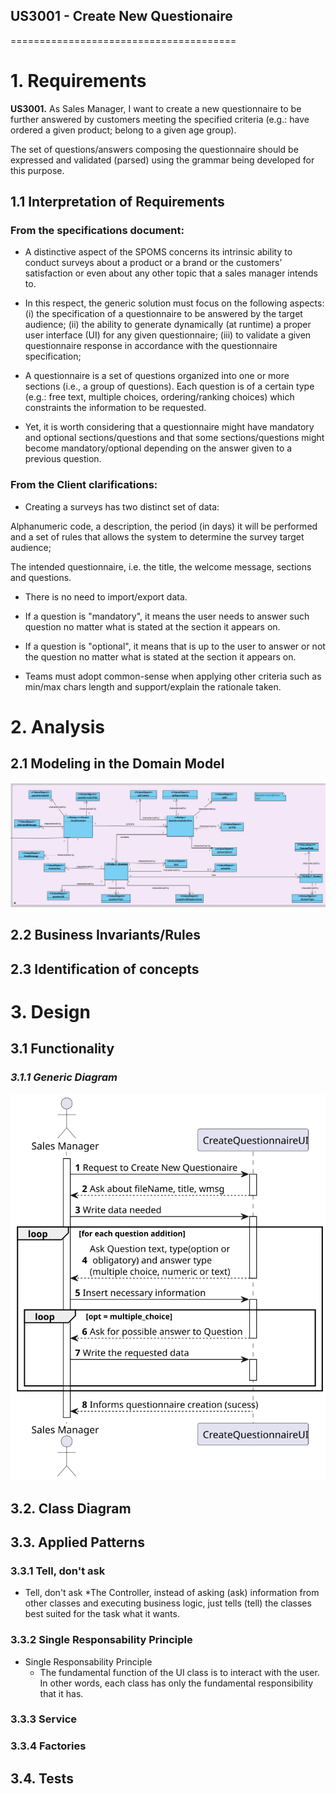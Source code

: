 ## US3001 - Create New Questionaire
=======================================

# 1. Requirements

**US3001.** As Sales Manager, I want to create a new questionnaire to be further answered by 
customers meeting the specified criteria (e.g.: have ordered a given product; 
belong to a given age group).

The set of questions/answers composing the questionnaire should be expressed 
and validated (parsed) using the grammar being developed for this purpose.

## 1.1 Interpretation of Requirements

### From the specifications document:

- A distinctive aspect of the SPOMS concerns its intrinsic ability to conduct surveys about
  a product or a brand or the customers’ satisfaction or even about any other topic
  that a sales manager intends to.

- In this respect, the generic solution must focus on the following aspects:
  (i) the specification of a questionnaire to be answered by the target audience;
  (ii) the ability to generate dynamically (at runtime) a proper user interface (UI) for any given questionnaire;
  (iii) to validate a given questionnaire response in accordance with the questionnaire specification;

- A questionnaire is a set of questions organized into one or more sections (i.e., a group of 
questions). Each question is of a certain type (e.g.: free text, multiple choices, 
ordering/ranking choices) which constraints the information to be requested.

- Yet, it is worth considering that a questionnaire might have mandatory and 
optional sections/questions and that some sections/questions might become mandatory/optional 
depending on the answer given to a previous question.

### From the Client clarifications:

- Creating a surveys has two distinct set of data:

Alphanumeric code, a description, the period (in days) it will be performed and 
a set of rules that allows the system to determine the survey target audience;

The intended questionnaire, i.e. the title, the welcome message, sections and questions.

- There is no need to import/export data.

- If a question is "mandatory", it means the user needs to answer such question no 
matter what is stated at the section it appears on.

- If a question is "optional", it means that is up to the user to answer or not the
question no matter what is stated at the section it appears on.

- Teams must adopt common-sense when applying other criteria such as min/max chars
length and support/explain the rationale taken.

  
# 2. Analysis

## 2.1 Modeling in the Domain Model

![US3001.JPG](US3001.JPG)

## 2.2 Business Invariants/Rules

## 2.3 Identification of concepts



# 3. Design

## 3.1 Functionality

### _3.1.1 Generic Diagram_

![US3001_SSD.svg](US3001_SSD.svg)

## 3.2. Class Diagram


## 3.3. Applied Patterns

### 3.3.1 Tell, don't ask

* Tell, don't ask
  *The Controller, instead of asking (ask) information from other classes and executing business logic, just tells (tell) the classes best suited for the task what it wants.

### 3.3.2 Single Responsability Principle

* Single Responsability Principle
  * The fundamental function of the UI class is to interact with the user. In other words, each class has only the fundamental responsibility that it has.

### 3.3.3 Service

### 3.3.4 Factories




## 3.4. Tests
